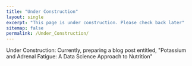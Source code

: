 ```yaml
---
title: "Under Construction"
layout: single
excerpt: "This page is under construction. Please check back later"
sitemap: false
permalink: /Under_Construction/
---
```


Under Construction: Currently, preparing a blog post entitled, "Potassium and Adrenal Fatigue: A Data Science Approach to Nutrition"

